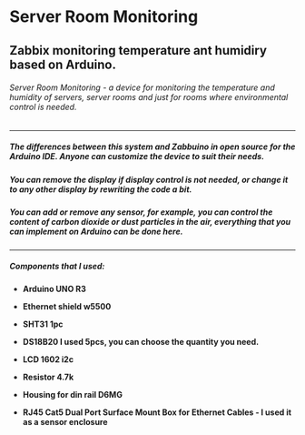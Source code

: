 # Server Room Monitoring
## Zabbix monitoring temperature ant humidiry based on Arduino.

###### Server Room Monitoring - a device for monitoring the temperature and humidity of servers, server rooms and just for rooms where environmental control is needed.


------------

##### The differences between this system and Zabbuino in open source for the Arduino IDE. Anyone can customize the device to suit their needs. 
##### You can remove the display if display control is not needed, or change it to any other display by rewriting the code a bit. 
##### You can add or remove any sensor, for example, you can control the content of carbon dioxide or dust particles in the air, everything that you can implement on Arduino can be done here.

------------


##### Components that I used:
- **Arduino UNO R3**

- **Ethernet shield w5500**

- **SHT31 1pc**

- **DS18B20 I used 5pcs, you can choose the quantity you need.**

- **LCD 1602 i2c**

- **Resistor 4.7k**

- **Housing for din rail D6MG**

- **RJ45 Cat5 Dual Port Surface Mount Box for Ethernet Cables - I used it as a sensor enclosure**
